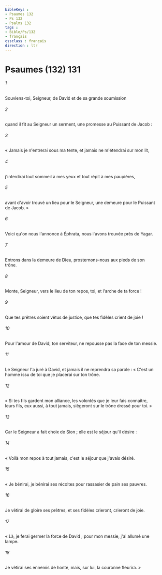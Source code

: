 ```yaml
---
bibleKeys : 
- Psaumes 132
- Ps 132
- Psalms 132
tags : 
- Bible/Ps/132
- français
cssclass : français
direction : ltr
---
```


# Psaumes (132) 131

###### 1
Souviens-toi, Seigneur, de David et de sa grande soumission
###### 2
quand il fit au Seigneur un serment, une promesse au Puissant de Jacob :
###### 3
« Jamais je n'entrerai sous ma tente, et jamais ne m'étendrai sur mon lit,
###### 4
j'interdirai tout sommeil à mes yeux et tout répit à mes paupières,
###### 5
avant d'avoir trouvé un lieu pour le Seigneur, une demeure pour le Puissant de Jacob. »
###### 6
Voici qu'on nous l'annonce à Éphrata, nous l'avons trouvée près de Yagar.
###### 7
Entrons dans la demeure de Dieu, prosternons-nous aux pieds de son trône.
###### 8
Monte, Seigneur, vers le lieu de ton repos, toi, et l'arche de ta force !
###### 9
Que tes prêtres soient vêtus de justice, que tes fidèles crient de joie !
###### 10
Pour l'amour de David, ton serviteur, ne repousse pas la face de ton messie.
###### 11
Le Seigneur l'a juré à David, et jamais il ne reprendra sa parole : « C'est un homme issu de toi que je placerai sur ton trône.
###### 12
« Si tes fils gardent mon alliance, les volontés que je leur fais connaître, leurs fils, eux aussi, à tout jamais, siègeront sur le trône dressé pour toi. »
###### 13
Car le Seigneur a fait choix de Sion ; elle est le séjour qu'il désire :
###### 14
« Voilà mon repos à tout jamais, c'est le séjour que j'avais désiré.
###### 15
« Je bénirai, je bénirai ses récoltes pour rassasier de pain ses pauvres.
###### 16
Je vêtirai de gloire ses prêtres, et ses fidèles crieront, crieront de joie.
###### 17
« Là, je ferai germer la force de David ; pour mon messie, j'ai allumé une lampe.
###### 18
Je vêtirai ses ennemis de honte, mais, sur lui, la couronne fleurira. »
